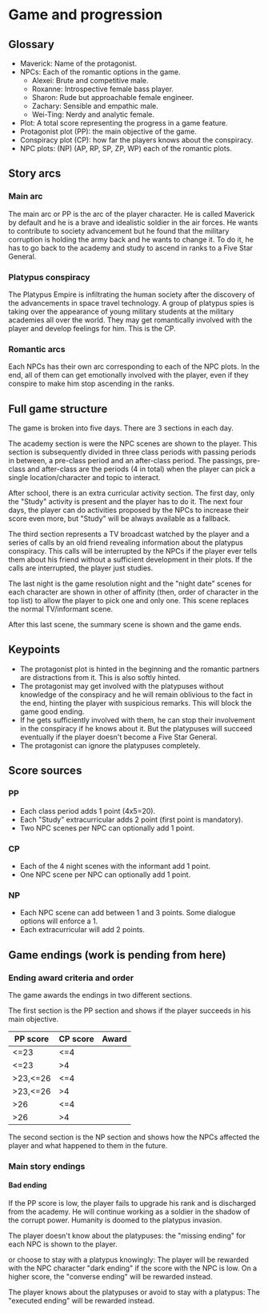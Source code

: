 # Game and progression
## Glossary
- Maverick: Name of the protagonist.
- NPCs: Each of the romantic options in the game.
  - Alexei: Brute and competitive male.
  - Roxanne: Introspective female bass player.
  - Sharon: Rude but approachable female engineer.
  - Zachary: Sensible and empathic male.
  - Wei-Ting: Nerdy and analytic female.
- Plot: A total score representing the progress in a game feature.
- Protagonist plot (PP): the main objective of the game.
- Conspiracy plot (CP): how far the players knows about the conspiracy.
- NPC plots: (NP) (AP, RP, SP, ZP, WP) each of the romantic plots.
## Story arcs
### Main arc
The main arc or PP is the arc of the player character. He is called Maverick by
default and he is a brave and idealistic soldier in the air forces. He wants to
contribute to society advancement but he found that the military corruption is
holding the army back and he wants to change it. To do it, he has to go back to
the academy and study to ascend in ranks to a Five Star General.
### Platypus conspiracy
The Platypus Empire is infiltrating the human society after the discovery of
the advancements in space travel technology. A group of platypus spies is
taking over the appearance of young military students at the military academies
all over the world. They may get romantically involved with the player and develop
feelings for him. This is the CP.
### Romantic arcs
Each NPCs has their own arc corresponding to each of the NPC plots. In the end,
all of them can get emotionally involved with the player, even if they conspire
to make him stop ascending in the ranks.
## Full game structure
The game is broken into five days. There are 3 sections in each day.

The academy section is were the NPC scenes are shown to the player. This
section is subsequently divided in three class periods with passing periods in
between, a pre-class period and an after-class period. The passings, pre-class
and after-class are the periods (4 in total) when the player can pick a single
location/character and topic to interact.

After school, there is an extra curricular activity section. The first day,
only the "Study" activity is present and the player has to do it. The next
four days, the player can do activities proposed by the NPCs to increase their
score even more, but "Study" will be always available as a fallback.

The third section represents a TV broadcast watched by the player and a series
of calls by an old friend revealing information about the platypus conspiracy.
This calls will be interrupted by the NPCs if the player ever tells them about
his friend without a sufficient development in their plots. If the calls are
interrupted, the player just studies.

The last night is the game resolution night and the "night date" scenes for
each character are shown in other of affinity (then, order of character in the
top list) to allow the player to pick one and only one. This scene replaces the
normal TV/informant scene.

After this last scene, the summary scene is shown and the game ends.
## Keypoints
- The protagonist plot is hinted in the beginning and the romantic partners are
  distractions from it. This is also softly hinted.
- The protagonist may get involved with the platypuses without knowledge of the
  conspiracy and he will remain oblivious to the fact in the end, hinting the
  player with suspicious remarks. This will block the game good ending.
- If he gets sufficiently involved with them, he can stop their involvement in
  the conspiracy if he knows about it. But the platypuses will succeed
  eventually if the player doesn't become a Five Star General.
- The protagonist can ignore the platypuses completely.
## Score sources
### PP
- Each class period adds 1 point (4x5=20).
- Each "Study" extracurricular adds 2 point (first point is mandatory).
- Two NPC scenes per NPC can optionally add 1 point.
### CP
- Each of the 4 night scenes with the informant add 1 point.
- One NPC scene per NPC can optionally add 1 point.
### NP
- Each NPC scene can add between 1 and 3 points. Some dialogue options will
  enforce a 1.
- Each extracurricular will add 2 points.
## Game endings (work is pending from here)
### Ending award criteria and order
The game awards the endings in two different sections.

The first section is the PP section and shows if the player succeeds in his
main objective.

| PP score | CP score | Award |
| -------- | -------- | ----- |
|   <=23   |   <=4    |       |
|   <=23   |    >4    |       |
| >23,<=26 |   <=4    |       |
| >23,<=26 |    >4    |       |
|    >26   |   <=4    |       |
|    >26   |    >4    |       |

The second section is the NP section and shows how the NPCs affected the
player and what happened to them in the future.
### Main story endings
#### Bad ending
If the PP score is low, the player fails to upgrade his rank and is discharged
from the academy. He will continue working as a soldier in the shadow of the
corrupt power. Humanity is doomed to the platypus invasion.

The player doesn't know about the platypuses: the "missing ending" for each NPC
is shown to the player.

or choose to stay with a platypus
knowingly: The player will be rewarded with the NPC character "dark ending" if
the score with the NPC is low. On a higher score, the "converse ending" will be
rewarded instead.

The player knows about the platypuses or avoid to stay with a platypus: The
"executed ending" will be rewarded instead.
